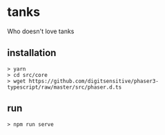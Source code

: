 # tanks
Who doesn't love tanks

## installation
```
> yarn
> cd src/core
> wget https://github.com/digitsensitive/phaser3-typescript/raw/master/src/phaser.d.ts
```

## run
```
> npm run serve
```
